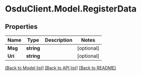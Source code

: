# OsduClient.Model.RegisterData
## Properties

Name | Type | Description | Notes
------------ | ------------- | ------------- | -------------
**Msg** | **string** |  | [optional] 
**Uri** | **string** |  | [optional] 

[[Back to Model list]](../README.md#documentation-for-models) [[Back to API list]](../README.md#documentation-for-api-endpoints) [[Back to README]](../README.md)

